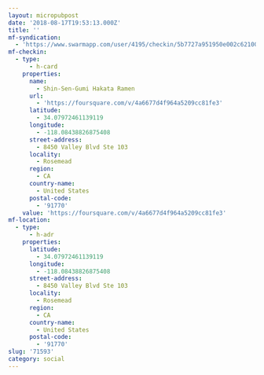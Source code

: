 ```yaml
---
layout: micropubpost
date: '2018-08-17T19:53:13.000Z'
title: ''
mf-syndication:
  - 'https://www.swarmapp.com/user/4195/checkin/5b7727a951950e002c62100a'
mf-checkin:
  - type:
      - h-card
    properties:
      name:
        - Shin-Sen-Gumi Hakata Ramen
      url:
        - 'https://foursquare.com/v/4a6677d4f964a5209cc81fe3'
      latitude:
        - 34.07972461139119
      longitude:
        - -118.08438826875408
      street-address:
        - 8450 Valley Blvd Ste 103
      locality:
        - Rosemead
      region:
        - CA
      country-name:
        - United States
      postal-code:
        - '91770'
    value: 'https://foursquare.com/v/4a6677d4f964a5209cc81fe3'
mf-location:
  - type:
      - h-adr
    properties:
      latitude:
        - 34.07972461139119
      longitude:
        - -118.08438826875408
      street-address:
        - 8450 Valley Blvd Ste 103
      locality:
        - Rosemead
      region:
        - CA
      country-name:
        - United States
      postal-code:
        - '91770'
slug: '71593'
category: social
---
```

